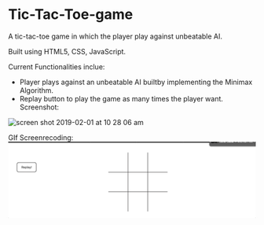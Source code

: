 # Tic-Tac-Toe-game
A tic-tac-toe game in which the player play against unbeatable AI.

Built using HTML5, CSS, JavaScript.

Current Functionalities inclue:
- Player plays against an unbeatable AI builtby implementing the Minimax Algorithm.
- Replay button to play the game as many times the player want.
Screenshot:
<img width="999" alt="screen shot 2019-02-01 at 10 28 06 am" src="https://user-images.githubusercontent.com/44656583/52141954-21cc2200-260c-11e9-8f9e-4fdc6d396458.png">

GIf Screenrecoding:
![](tictactoe.gif)
